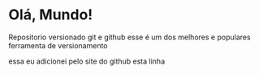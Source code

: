 # Olá, Mundo!
 Repositorio versionado git e github
 esse é um dos melhores e populares ferramenta de versionamento 

 essa eu adicionei pelo site do github esta linha
